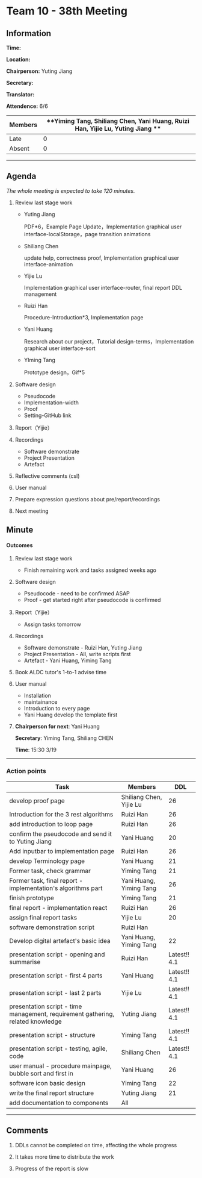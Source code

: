 # Team 10 - 38th Meeting



## Information

**Time:** 

**Location:** 

**Chairperson:** Yuting  Jiang

**Secretary:** 

**Translator:** 

**Attendence:** 6/6

| **Members** | **Yiming Tang, Shiliang Chen, Yani Huang, Ruizi Han, Yijie Lu, Yuting Jiang ** |
| ----------- | ------------------------------------------------------------ |
| Late        | 0                                                            |
| Absent      | 0                                                            |



------



## Agenda

*The whole meeting is expected to take 120 minutes.*

1. Review last stage work

   - Yuting Jiang

     PDF*6，Example Page Update，Implementation graphical user interface-localStorage，page transition animations

   - Shiliang Chen

     update help, correctness proof, Implementation graphical user interface-animation

   - Yijie Lu

     Implementation graphical user interface-router,  final report DDL management

   - Ruizi Han

     Procedure-Introduction*3, Implementation page

   - Yani Huang

     Research about our project，Tutorial design-terms，Implementation graphical user interface-sort

   - YIming Tang

     Prototype design，Gif*5

2. Software design

   - Pseudocode
   - Implementation-width
   - Proof
   - Setting-GitHub link

3. Report（Yijie）

4. Recordings

   - Software demonstrate
   - Project Presentation
   - Artefact

5. Reflective comments (csl)

6. User manual

7. Prepare expression questions about pre/report/recordings 

8. Next meeting

   

## Minute

#### Outcomes

1. Review last stage work

   - Finish remaining work and tasks assigned weeks ago
2. Software design

   - Pseudocode - need to be confirmed ASAP
   - Proof - get started right after pseudocode is confirmed
3. Report（Yijie）
   
   - Assign tasks tomorrow
4. Recordings

   - Software demonstrate - Ruizi Han, Yuting Jiang
   - Project Presentation - All, write scripts first
   - Artefact - Yani Huang, Yiming Tang
5. Book ALDC tutor's 1-to-1 advise time
6. User manual 
   - Installation 
   - maintainance
   - Introduction to every page
   - Yani Huang develop the template first

7. **Chairperson for next**: Yani Huang

   **Secretary**: Yiming Tang, Shiliang CHEN

   **Time**: 15:30 3/19 


------

### Action points

| **Task**                                                     | **Members**             | **DDL**      |
| ------------------------------------------------------------ | ----------------------- | ------------ |
| develop proof page                                           | Shiliang Chen, Yijie Lu | 26           |
| Introduction for the 3 rest algorithms                       | Ruizi Han               | 26           |
| add introduction to loop page                                | Ruizi Han               | 26           |
| confirm the pseudocode and send it to Yuting Jiang           | Yani Huang              | 20           |
| Add inputbar to implementation page                          | Ruizi Han               | 26           |
| develop Terminology page                                     | Yani Huang              | 21           |
| Former task, check grammar                                   | Yiming Tang             | 21           |
| Former task, final report - implementation's algorithms part | Yani Huang, Yiming Tang | 26           |
| finish prototype                                             | Yiming Tang             | 21           |
| final report - implementation react                          | Ruizi Han               | 26           |
| assign final report tasks                                    | Yijie Lu                | 20           |
| software demonstration script                                | Ruizi Han               |              |
| Develop digital artefact's basic idea                        | Yani Huang, Yiming Tang | 22           |
| presentation script - opening and summarise                  | Ruizi Han               | Latest!! 4.1 |
| presentation script - first 4 parts                          | Yani Huang              | Latest!! 4.1 |
| presentation script - last 2 parts                           | Yijie Lu                | Latest!! 4.1 |
| presentation script - time management, requirement gathering, related knowledge | Yuting Jiang            | Latest!! 4.1 |
| presentation script - structure                              | Yiming Tang             | Latest!! 4.1 |
| presentation script - testing, agile, code                   | Shiliang Chen           | Latest!! 4.1 |
| user manual - procedure mainpage, bubble sort and first in   | Yani Huang              | 26           |
| software icon basic design                                   | Yiming Tang             | 22           |
| write the final report structure                             | Yuting Jiang            | 21           |
| add documentation to components                              | All                     |              |

------

## Comments
1. DDLs cannot be completed on time, affecting the whole progress

2. It takes more time to distribute the work

3. Progress of the report is slow

